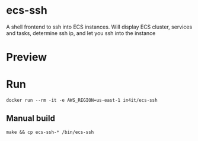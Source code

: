 # ecs-ssh
A shell frontend to ssh into ECS instances. Will display ECS cluster, services and tasks, determine ssh ip, and let you ssh into the instance

# Preview

# Run
```
docker run --rm -it -e AWS_REGION=us-east-1 in4it/ecs-ssh
```

## Manual build
```
make && cp ecs-ssh-* /bin/ecs-ssh
```

